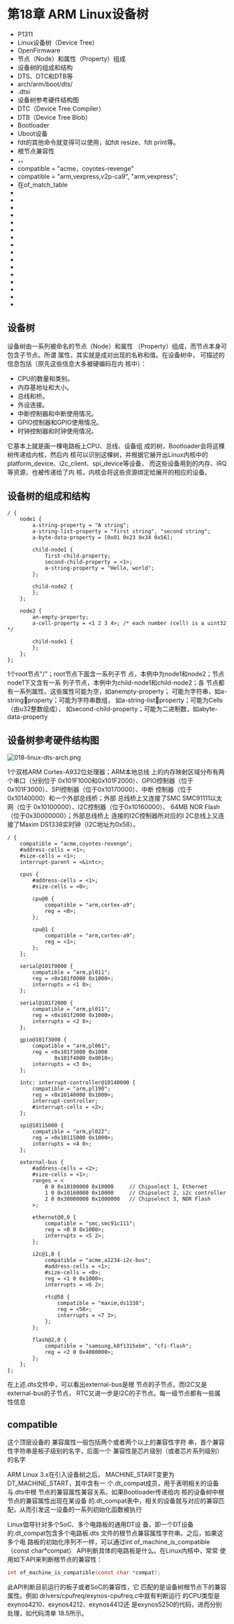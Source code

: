 # 第18章 ARM Linux设备树


- P1311
- Linux设备树（Device Tree）
- OpenFirmware
- 节点（Node）和属性（Property）组成
- 设备树的组成和结构
- DTS、DTC和DTB等
- arch/arm/boot/dts/
- .dtsi
- 设备树参考硬件结构图
- DTC（Device Tree Compiler）
- DTB（Device Tree Blob）
- Bootloader
- Uboot设备
- fdt的其他命令就变得可以使用，如fdt resize、fdt print等。
- 根节点兼容性
- <manufacturer>，<model>。
- compatible = "acme，coyotes-revenge"
- compatible = "arm,vexpress,v2p-ca9", "arm,vexpress";
- 在of_match_table
- 
- 
- 
- 
- 
- 
- 
- 
- 
- 
- 
- 
- 
- 
- 
- 


## 设备树

设备树由一系列被命名的节点（Node）和属性
（Property）组成，而节点本身可包含子节点。所谓
属性，其实就是成对出现的名称和值。在设备树中，
可描述的信息包括（原先这些信息大多被硬编码在内
核中）：

- CPU的数量和类别。
- 内存基地址和大小。
- 总线和桥。
- 外设连接。
- 中断控制器和中断使用情况。
- GPIO控制器和GPIO使用情况。
- 时钟控制器和时钟使用情况。

它基本上就是画一棵电路板上CPU、总线、设备组
成的树，Bootloader会将这棵树传递给内核，然后内
核可以识别这棵树，并根据它展开出Linux内核中的
platform_device、i2c_client、spi_device等设备，
而这些设备用到的内存、IRQ等资源，也被传递给了内
核，内核会将这些资源绑定给展开的相应的设备。

## 设备树的组成和结构

```dts
/ {
    node1 {
        a-string-property = "A string";
        a-string-list-property = "first string", "second string";
        a-byte-data-property = [0x01 0x23 0x34 0x56];

        child-node1 {
            first-child-property;
            second-child-property = <1>;
            a-string-property = "Hello, world";
        };

        child-node2 {
        };
    };

    node2 {
        an-empty-property;
        a-cell-property = <1 2 3 4>; /* each number (cell) is a uint32 */

        child-node1 {
        };
    };
};
```

1个root节点"/"；root节点下面含一系列子节
点，本例中为node1和node2；节点node1下又含有一系
列子节点，本例中为child-node1和child-node2；各
节点都有一系列属性。这些属性可能为空，如anempty-property；
可能为字符串，如a-string￾property；可能为字符串数组，
如a-string-list￾property；可能为Cells（由u32整数组成），
如second-child-property；可能为二进制数，如abyte-data-property

## 设备树参考硬件结构图

![018-linux-dts-arch.png](images/018-linux-dts-arch.png)

1个双核ARM Cortex-A932位处理器；ARM本地总线
上的内存映射区域分布有两个串口（分别位于
0x101F1000和0x101F2000）、GPIO控制器（位于
0x101F3000）、SPI控制器（位于0x10170000）、中断
控制器（位于0x10140000）和一个外部总线桥；外部
总线桥上又连接了SMC SMC91111以太网（位于
0x10100000）、I2C控制器（位于0x10160000）、
64MB NOR Flash（位于0x30000000）；外部总线桥上
连接的I2C控制器所对应的I
2C总线上又连接了Maxim
DS1338实时钟（I2C地址为0x58）。

```dts
/ {
    compatible = "acme,coyotes-revenge";
    #address-cells = <1>;
    #size-cells = <1>;
    interrupt-parent = <&intc>;

    cpus {
        #address-cells = <1>;
        #size-cells = <0>;

        cpu@0 {
            compatible = "arm,cortex-a9";
            reg = <0>;
        };

        cpu@1 {
            compatible = "arm,cortex-a9";
            reg = <1>;
        };
    };

    serial@101f0000 {
        compatible = "arm,pl011";
        reg = <0x101f0000 0x1000>;
        interrupts = <1 0>;
    };

    serial@101f2000 {
        compatible = "arm,pl011";
        reg = <0x101f2000 0x1000>;
        interrupts = <2 0>;
    };

    gpio@101f3000 {
        compatible = "arm,pl061";
        reg = <0x101f3000 0x1000
               0x101f4000 0x0010>;
        interrupts = <3 0>;
    };

    intc: interrupt-controller@10140000 {
        compatible = "arm,pl190";
        reg = <0x10140000 0x1000>;
        interrupt-controller;
        #interrupt-cells = <2>;
    };

    spi@10115000 {
        compatible = "arm,pl022";
        reg = <0x10115000 0x1000>;
        interrupts = <4 0>;
    };

    external-bus {
        #address-cells = <2>;
        #size-cells = <1>;
        ranges = <
            0 0 0x10100000 0x10000     // Chipselect 1, Ethernet
            1 0 0x10160000 0x10000     // Chipselect 2, i2c controller
            2 0 0x30000000 0x1000000   // Chipselect 3, NOR Flash
        >;

        ethernet@0,0 {
            compatible = "smc,smc91c111";
            reg = <0 0 0x1000>;
            interrupts = <5 2>;
        };

        i2c@1,0 {
            compatible = "acme,a1234-i2c-bus";
            #address-cells = <1>;
            #size-cells = <0>;
            reg = <1 0 0x1000>;
            interrupts = <6 2>;

            rtc@58 {
                compatible = "maxim,ds1338";
                reg = <58>;
                interrupts = <7 3>;
            };
        };

        flash@2,0 {
            compatible = "samsung,k8f1315ebm", "cfi-flash";
            reg = <2 0 0x4000000>;
        };
    };
};

```

在上述.dts文件中，可以看出external-bus是根
节点的子节点，而I2C又是external-bus的子节点，
RTC又进一步是I2C的子节点。每一级节点都有一些属
性信息

## compatible

这个顶层设备的
兼容属性一般包括两个或者两个以上的兼容性字符
串，首个兼容性字符串是板子级别的名字，后面一个
兼容性是芯片级别（或者芯片系列级别）的名字


ARM Linux 3.x在引入设备树之后，
MACHINE_START变更为DT_MACHINE_START，其中含有一
个.dt_compat成员，用于表明相关的设备与.dts中根
节点的兼容属性兼容关系。如果Bootloader传递给内
核的设备树中根节点的兼容属性出现在某设备
的.dt_compat表中，相关的设备就与对应的兼容匹
配，从而引发这一设备的一系列初始化函数被执行


Linux倡导针对多个SoC、多个电路板的通用DT设
备，即一个DT设备的.dt_compat包含多个电路板.dts
文件的根节点兼容属性字符串。之后，如果这多个电
路板的初始化序列不一样，可以通过int
of_machine_is_compatible（const char*compat）
API判断具体的电路板是什么。在Linux内核中，常常
使用如下API来判断根节点的兼容性：

```c
int of_machine_is_compatible(const char *compat);
```


此API判断目前运行的板子或者SoC的兼容性，它
匹配的是设备树根节点下的兼容属性。例如
drivers/cpufreq/exynos-cpufreq.c中就有判断运行
的CPU类型是exynos4210、exynos4212、exynos4412还
是exynos5250的代码，进而分别处理，如代码清单
18.5所示。

